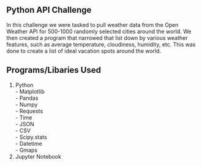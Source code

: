 ## Python API Challenge

In this challenge we were tasked to pull weather data from the Open Weather API for 500-1000 randomly selected cities around the world. We then created a program that narrowed that list down by various weather features, such as average temperature, cloudiness, humidity, etc. This was done to create a list of ideal vacation spots around the world.

## Programs/Libaries Used
  1. Python  
    - Matplotlib  
    - Pandas  
    - Numpy  
    - Requests  
    - Time  
    - JSON  
    - CSV  
    - Scipy.stats  
    - Datetime  
    - Gmaps  
  2. Jupyter Notebook
